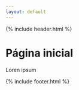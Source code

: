 ```yaml
---
layout: default
---
```


{% include header.html %}

<h1>Página inicial</h1>

<p>Loren ipsum</p>

{% include footer.html %}
